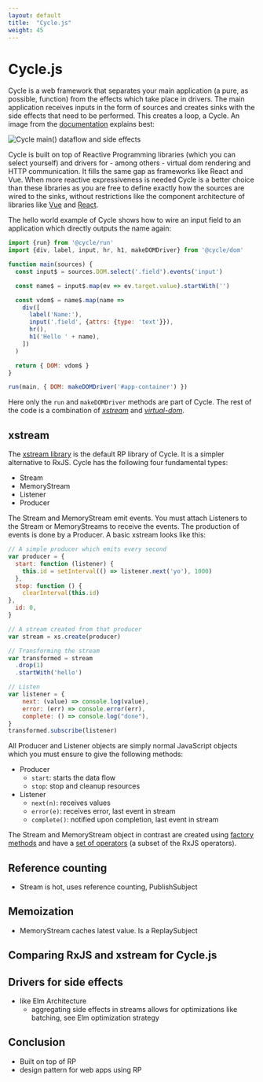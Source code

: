 ```yaml
---
layout: default
title:  "Cycle.js"
weight: 45
---
```


# Cycle.js

Cycle is a web framework that separates your main application (a pure, as possible, function) from the effects which take place in drivers. The main application receives inputs in the form of sources and creates sinks with the side effects that need to be performed. This creates a loop, a Cycle. An image from the [documentation](https://cycle.js.org/) explains best:

![Cycle main() dataflow and side effects](https://cycle.js.org/img/cycle-nested-frontpage.svg)

Cycle is built on top of Reactive Programming libraries (which you can select yourself) and drivers for - among others - virtual dom rendering and HTTP communication. It fills the same gap as frameworks like React and Vue. When more reactive expressiveness is needed Cycle is a better choice than these libraries as you are free to define exactly how the sources are wired to the sinks, without restrictions like the component architecture of libraries like [Vue](binding.html) and [React](binding.html).

The hello world example of Cycle shows how to wire an input field to an application which directly outputs the name again:

```javascript
import {run} from '@cycle/run'
import {div, label, input, hr, h1, makeDOMDriver} from '@cycle/dom'

function main(sources) {
  const input$ = sources.DOM.select('.field').events('input')

  const name$ = input$.map(ev => ev.target.value).startWith('')

  const vdom$ = name$.map(name =>
    div([
      label('Name:'),
      input('.field', {attrs: {type: 'text'}}),
      hr(),
      h1('Hello ' + name),
    ])
  )

  return { DOM: vdom$ }
}

run(main, { DOM: makeDOMDriver('#app-container') })
```

Here only the `run` and `makeDOMDriver` methods are part of Cycle. The rest of the code is a combination of [_xstream_](#xstream) and [_virtual-dom_](https://github.com/snabbdom/snabbdom).

## xstream
The [xstream library](https://github.com/staltz/xstream) is the default RP library of Cycle. It is a simpler alternative to RxJS. Cycle has the following four fundamental types: 

- Stream
- MemoryStream
- Listener
- Producer

The Stream and MemoryStream emit events. You must attach Listeners to the Stream or MemoryStreams to receive the events. The production of events is done by a Producer. 
A basic xstream looks like this:

```javascript
// A simple producer which emits every second
var producer = {
  start: function (listener) {
    this.id = setInterval(() => listener.next('yo'), 1000)
  },
  stop: function () {
    clearInterval(this.id)
},
  id: 0,
}

// A stream created from that producer
var stream = xs.create(producer)

// Transforming the stream
var transformed = stream
  .drop(1)
  .startWith('hello')

// Listen
var listener = {
	next: (value) => console.log(value),
	error: (err) => console.error(err),
	complete: () => console.log("done"),
}
transformed.subscribe(listener)
```

All Producer and Listener objects are simply normal JavaScript objects which you must ensure to give the following methods:

- Producer
  - `start`: starts the data flow
  - `stop`: stop and cleanup resources
- Listener
	- `next(n)`: receives values
	- `error(e)`: receives error, last event in stream
	- `complete()`: notified upon completion, last event in stream

The Stream and MemoryStream object in contrast are created using [factory methods](https://github.com/staltz/xstream#factories) and have a [set of operators](https://github.com/staltz/xstream#methods-and-operators) (a subset of the RxJS operators).

## Reference counting
<!--The use case of xstream inside Cycle is mostly for creating UI applications. These applications request 
Some differences exist between xstream and -->
- Stream is hot, uses reference counting, PublishSubject

## Memoization
- MemoryStream caches latest value. Is a ReplaySubject

## Comparing RxJS and xstream for Cycle.js

## Drivers for side effects

- like Elm Architecture
	- aggregating side effects in streams allows for optimizations like batching, see Elm optimization strategy

## Conclusion
- Built on top of RP
- design pattern for web apps using RP